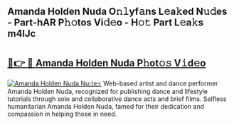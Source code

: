 ## Amanda Holden Nuda O𝚗𝚕yf𝚊ns L𝚎a𝚔ed N𝚞𝚍es - Part-hAR P𝚑𝚘tos Vi𝚍𝚎o - H𝚘𝚝 Part L𝚎a𝚔s m4lJc

# <h2><a href="http://kf6e7q.oniu.top/?m=Amanda+Holden+Nuda">🔗👉 🔴 Amanda Holden Nuda P𝚑ot𝚘𝚜 V𝚒d𝚎o</a></h2>

[![Amanda Holden Nuda Nu𝚍e𝚜](https://i.imgur.com/0qMVB7G.gif)](http://kf6e7q.oniu.top/?m=Amanda+Holden+Nuda)
Web-based artist and dance performer Amanda Holden Nuda, recognized for publishing dance and lifestyle tutorials through solo and collaborative dance acts and brief films. Selfless humanitarian Amanda Holden Nuda, famed for their dedication and compassion in helping those in need.  
